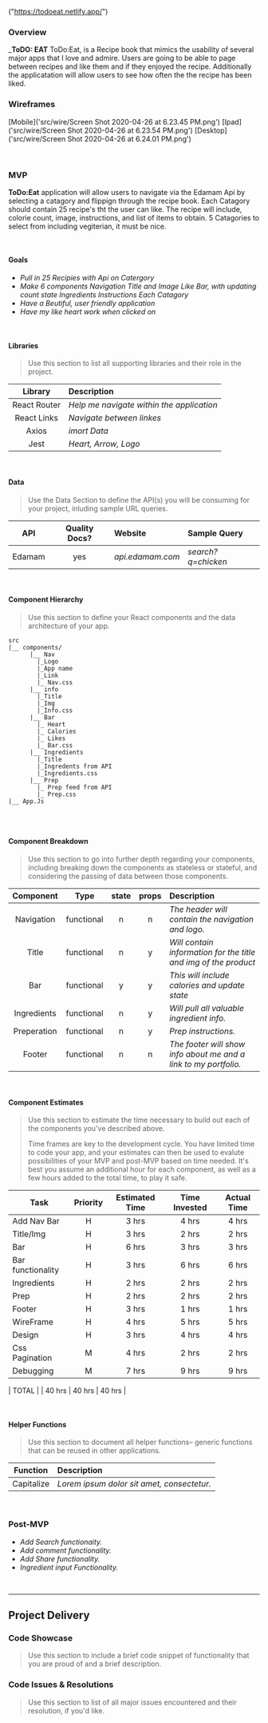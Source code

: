 
("https://todoeat.netlify.app/")

### Overview

_**ToDO: EAT** ToDo:Eat, is a Recipe book that mimics the usability of several major apps that I love and admire. 
Users are going to be able to page between recipes and like them and if they enjoyed the recipe. Additionally the 
applicatation will allow users to see how often the the recipe has been liked. 

### Wireframes

[Mobile]('src/wire/Screen Shot 2020-04-26 at 6.23.45 PM.png')
[Ipad]('src/wire/Screen Shot 2020-04-26 at 6.23.54 PM.png')
[Desktop]('src/wire/Screen Shot 2020-04-26 at 6.24.01 PM.png')


<br>

### MVP

**ToDo:Eat** application will allow users to navigate via the Edamam Api by selecting a 
catagory and flippign through the recipe book. Each Catagory should contain 25 recipe's tht the user can like. The recipe will include, colorie count, image, instructions, and list of items to obtain. 5 Catagories to select from including vegiterian, it must be nice.

<br>

#### Goals

- _Pull in 25 Recipies with Api on Catergory_
- _Make 6 components_
      _Navigation_
      _Title and Image_
      _Like Bar, with updating count state_
      _Ingredients_
      _Instructions_
      _Each Catagory_
- _Have a Beutiful, user friendly application_
- _Have my like heart work when clicked on_


<br>

#### Libraries

> Use this section to list all supporting libraries and their role in the project.

|     Library      | Description                                |
| :--------------: | :----------------------------------------- |
|   React Router   | _Help me navigate within the application_  |
|   React Links    | _Navigate between linkes_                  |
|   Axios          | _imort Data_                               |
|   Jest           | _Heart, Arrow, Logo_                       |

<br>

#### Data

> Use the Data Section to define the API(s) you will be consuming for your project, inluding sample URL queries.

|    API     | Quality Docs? | Website       | Sample Query                            |
| :--------: | :-----------: | :------------ | :-------------------------------------- |
| Edamam |      yes      | _api.edamam.com_ | _search?q=chicken_ |

<br>

#### Component Hierarchy

> Use this section to define your React components and the data architecture of your app.

```
src
|__ components/
      |__ Nav 
        |_Logo
        |_App name
        |_Link
        |_ Nav.css
      |__ info
        |_Title 
        |_Img
        |_Info.css
      |__ Bar
        |_ Heart
        |_ Calories
        |_ Likes
        |_ Bar.css
      |__ Ingredients
        |_Title
        |_Ingredents from API
        |_Ingredients.css
      |__ Prep
        |_ Prep feed from API
        |_ Prep.css
|__ App.Js
      
```

<br>

#### Component Breakdown

> Use this section to go into further depth regarding your components, including breaking down the components as stateless or stateful, and considering the passing of data between those components.

|  Component   |    Type    | state | props | Description                                                      |
| :----------: | :--------: | :---: | :---: | :--------------------------------------------------------------- |
|   Navigation | functional |   n   |   n   | _The header will contain the navigation and logo._               |
|    Title     | functional |   n   |   y   | _Will contain information for the title and img of the product_       |
|     Bar      | functional |   y   |   y   | _This will include calories and update state_      |
| Ingredients  | functional |   n   |   y   | _Will pull all valuable ingredient info._                 |
| Preperation  | functional |   n   |   y   | _Prep instructions._ |
|    Footer    | functional |   n   |   n   | _The footer will show info about me and a link to my portfolio._ |

<br>

#### Component Estimates

> Use this section to estimate the time necessary to build out each of the components you've described above. 
>
> Time frames are key to the development cycle. You have limited time to code your app, and your estimates can then be used to evalute possibilities of your MVP and post-MVP based on time needed. It's best you assume an additional hour for each component, as well as a few hours added to the total time, to play it safe.

| Task                | Priority | Estimated Time | Time Invested | Actual Time |
| ------------------- | :------: | :------------: | :-----------: | :---------: |
| Add Nav Bar         |    H     |     3 hrs      |     4 hrs     |    4 hrs    |
| Title/Img           |    H     |     3 hrs      |     2 hrs     |    2 hrs    |
| Bar                 |    H     |     6 hrs      |     3 hrs     |    3 hrs    |
| Bar functionality   |    H     |     3 hrs      |     6 hrs     |    6 hrs    |
| Ingredients         |    H     |     2 hrs      |     2 hrs     |    2 hrs    |
| Prep                |    H     |     2 hrs      |     2 hrs     |    2 hrs    |
| Footer              |    H     |     3 hrs      |     1 hrs     |    1 hrs    |
| WireFrame           |    H     |     4 hrs      |     5 hrs     |    5 hrs    |
| Design              |    H     |     3 hrs      |     4 hrs     |    4 hrs    |
| Css Pagination      |    M     |     4 hrs      |     2 hrs     |    2 hrs    |
| Debugging           |    M     |     7 hrs      |     9 hrs     |    9 hrs    |

| TOTAL               |          |     40 hrs      |     40 hrs     |    40 hrs |

<br>

#### Helper Functions

> Use this section to document all helper functions– generic functions that can be reused in other applications.

|  Function  | Description                                |
| :--------: | :----------------------------------------- |
| Capitalize | _Lorem ipsum dolor sit amet, consectetur._ |

<br>

### Post-MVP

- _Add Search functionaity._
- _Add comment functionality._
- _Add Share functionality._
- _Ingredient input Functionality._

<br>

***

## Project Delivery

### Code Showcase

> Use this section to include a brief code snippet of functionality that you are proud of and a brief description.

### Code Issues & Resolutions

> Use this section to list of all major issues encountered and their resolution, if you'd like.
